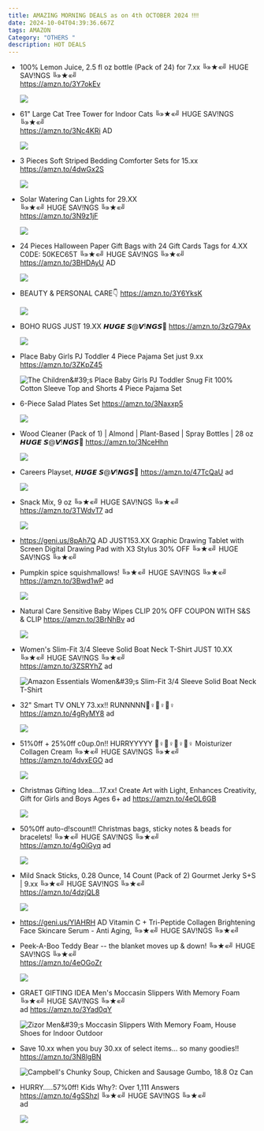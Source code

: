 ```yaml
---
title: AMAZING MORNING DEALS as on 4th OCTOBER 2024 ‼‼
date: 2024-10-04T04:39:36.667Z
tags: AMAZON
Category: "OTHERS "
description: HOT DEALS
---
```

* 100% Lemon Juice, 2.5 fl oz bottle (Pack of 24) for 7.xx
  ╚»★«╝ HUGE SAV!NGS ╚»★«╝\
  https://amzn.to/3Y7okEv<!--StartFragment-->

  ![](https://m.media-amazon.com/images/I/818u8RQ3DsS._SL1500_.jpg)
* 61" Large Cat Tree Tower for Indoor Cats
  ╚»★«╝ HUGE SAV!NGS ╚»★«╝\
  https://amzn.to/3Nc4KRi   AD<!--StartFragment-->

  ![](https://m.media-amazon.com/images/I/71fQQZaufnL._AC_SL1500_.jpg)
* 3 Pieces Soft Striped Bedding Comforter Sets for 15.xx 
  https://amzn.to/4dwGx2S<!--StartFragment-->

  ![](https://m.media-amazon.com/images/I/81Syp19NwQL._AC_SL1500_.jpg)
* Solar Watering Can Lights for 29.XX\
  ╚»★«╝ HUGE SAV!NGS ╚»★«╝\
  https://amzn.to/3N9z1jF<!--StartFragment-->

  ![](https://m.media-amazon.com/images/I/810GJsJqMDL._AC_SL1500_.jpg)
* 24 Pieces Halloween Paper Gift Bags with 24 Gift Cards Tags for 4.XX\
  C0DE: 50KEC65T
  ╚»★«╝ HUGE SAV!NGS ╚»★«╝\
  https://amzn.to/3BHDAyU      AD<!--StartFragment-->

  ![](https://m.media-amazon.com/images/I/71YSgDFFhFL._AC_SL1500_.jpg)
* BEAUTY & PERSONAL CARE👇
  https://amzn.to/3Y6YksK<!--StartFragment-->

  ![](https://m.media-amazon.com/images/S/al-na-9d5791cf-3faf/2ba67971-c4e0-44a3-96fb-ff8b67b924e8._CR493,257,2254,1181_SX507_QL70_.jpg)
* BOHO RUGS JUST 19.XX
  𝙃𝙐𝙂𝙀 𝙎@𝙑!𝙉𝙂𝙎🚨
  https://amzn.to/3zG79Ax<!--StartFragment-->

  ![](https://m.media-amazon.com/images/I/A14SYj9TCNL._AC_SL1500_.jpg)
* Place Baby Girls PJ Toddler 4 Piece Pajama Set just 9.xx
  https://amzn.to/3ZKpZ45<!--StartFragment-->

  ![The Children\&#39;s Place Baby Girls PJ Toddler Snug Fit 100% Cotton Sleeve Top and Shorts 4 Piece Pajama Set](https://m.media-amazon.com/images/I/710ZqNnrCPL._AC_SX522_.jpg)
* 6-Piece Salad Plates Set
  https://amzn.to/3Naxxp5<!--StartFragment-->

  ![](https://m.media-amazon.com/images/I/418KI2pVE0L._AC_SL1000_.jpg)
* Wood Cleaner (Pack of 1) | Almond | Plant-Based | Spray Bottles | 28 oz
  𝙃𝙐𝙂𝙀 𝙎@𝙑!𝙉𝙂𝙎🚨
  https://amzn.to/3NceHhn<!--StartFragment-->

  ![](https://m.media-amazon.com/images/I/719hnm2x6mL._AC_SL1500_.jpg)
* Careers Playset,
  𝙃𝙐𝙂𝙀 𝙎@𝙑!𝙉𝙂𝙎🚨
  https://amzn.to/47TcQaU  ad<!--StartFragment-->

  ![](https://m.media-amazon.com/images/I/51wDztT4NML._AC_SL1000_.jpg)
* Snack Mix, 9 oz
  ╚»★«╝ HUGE SAV!NGS ╚»★«╝\
  https://amzn.to/3TWdvT7  ad<!--StartFragment-->

  ![](https://m.media-amazon.com/images/I/81OAIkCT+hL._SL1500_.jpg)
* https://geni.us/8pAh7Q   AD
  JUST153.XX
  Graphic Drawing Tablet with Screen Digital Drawing Pad with X3 Stylus 
  30% OFF
  ╚»★«╝ HUGE SAV!NGS ╚»★«╝   
* Pumpkin spice squishmallows!
  ╚»★«╝ HUGE SAV!NGS ╚»★«╝\
  https://amzn.to/3Bwd1wP  ad<!--StartFragment-->

  ![](https://m.media-amazon.com/images/I/81GO6Ac05qL._AC_SL1500_.jpg)
* Natural Care Sensitive Baby Wipes
  CLIP 20% OFF  COUPON WITH S&S & CLIP 
  https://amzn.to/3BrNhBv  ad<!--StartFragment-->

  ![](https://m.media-amazon.com/images/I/81GwG5a-jfL._SL1500_.jpg)
* Women's Slim-Fit 3/4 Sleeve Solid Boat Neck T-Shirt  JUST 10.XX
  ╚»★«╝ HUGE SAV!NGS ╚»★«╝\
  https://amzn.to/3ZSRYhZ  ad<!--StartFragment-->

  ![Amazon Essentials Women\&#39;s Slim-Fit 3/4 Sleeve Solid Boat Neck T-Shirt](https://m.media-amazon.com/images/I/71KTeRxuD6L._AC_SX522_.jpg)
* 32" Smart TV ONLY 73.xx!! RUNNNNN🏃♀🏃♀🏃♀ 
  https://amzn.to/4gRyMY8  ad<!--StartFragment-->

  ![](https://m.media-amazon.com/images/I/815E5aShTqL._AC_SL1500_.jpg)
* 51%0ff + 25%0ff c0up.0n!! HURRYYYYY 🏃♀🏃♀🏃♀🏃♀
  Moisturizer Collagen Cream
  ╚»★«╝ HUGE SAV!NGS ╚»★«╝\
  https://amzn.to/4dvxEGO      ad<!--StartFragment-->

  ![](https://m.media-amazon.com/images/I/71IX7on+qvL._SL1500_.jpg)
* Christmas Gifting Idea….17.xx!
  Create Art with Light, Enhances Creativity, Gift for Girls and Boys Ages 6+
  ad
  https://amzn.to/4eOL6GB<!--StartFragment-->

  ![](https://m.media-amazon.com/images/I/816dqONZ0hL._AC_SL1500_.jpg)
* 50%0ff auto-d!scount!!
  Christmas bags, sticky notes & beads for bracelets!
  ╚»★«╝ HUGE SAV!NGS ╚»★«╝\
  https://amzn.to/4gOiGyq   ad<!--StartFragment-->

  ![](https://m.media-amazon.com/images/I/51sB8yt-sKL._SR400,400_.jpg)
* Mild Snack Sticks, 0.28 Ounce, 14 Count (Pack of 2) Gourmet Jerky
  S+S | 9.xx 
  ╚»★«╝ HUGE SAV!NGS ╚»★«╝\
  https://amzn.to/4dzjQL8<!--StartFragment-->

  ![](https://m.media-amazon.com/images/I/71exu6t0xQL._SL1200_.jpg)
* https://geni.us/YlAHRH   AD
  Vitamin C + Tri-Peptide Collagen Brightening Face Skincare Serum - Anti Aging,
  ╚»★«╝ HUGE SAV!NGS ╚»★«╝   
* Peek-A-Boo Teddy Bear -- the blanket moves up & down!
  ╚»★«╝ HUGE SAV!NGS ╚»★«╝\
  https://amzn.to/4eOGoZr<!--StartFragment-->

  ![](https://m.media-amazon.com/images/I/71b6CZEwgtL._AC_SL1500_.jpg)
* GRAET GIFTING IDEA
  Men's Moccasin Slippers With Memory Foam
  ╚»★«╝ HUGE SAV!NGS ╚»★«╝\
  ad
  https://amzn.to/3Yad0qY<!--StartFragment-->

  ![Zizor Men\&#39;s Moccasin Slippers With Memory Foam, House Shoes for Indoor Outdoor](https://m.media-amazon.com/images/I/716T0tA5NkL._AC_SY500_.jpg)
* Save 10.xx when you buy 30.xx of select items... so many goodies!!
  https://amzn.to/3N8lgBN<!--StartFragment-->

  ![Campbell's Chunky Soup, Chicken and Sausage Gumbo, 18.8 Oz Can](https://m.media-amazon.com/images/I/51lwyOmxsRL.jpg)
* HURRY…..57%0ff! 
  Kids Why?: Over 1,111 Answers
  https://amzn.to/4gSShzl
  ╚»★«╝ HUGE SAV!NGS ╚»★«╝\
  ad<!--StartFragment-->

  ![](https://m.media-amazon.com/images/I/71mt4S6QXzL._SL1304_.jpg)